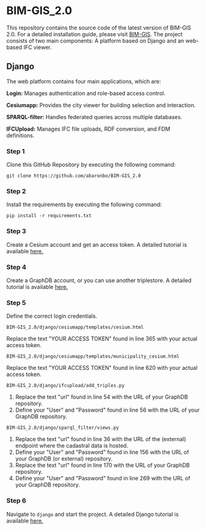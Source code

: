 # BIM-GIS_2.0

This repository contains the source code of the latest version of BIM-GIS 2.0. For a detailed installation guide, please visit [BIM-GIS](https://github.com/abaronbo/BIM-GIS/). The project consists of two main components: A platform based on Django and an web-based IFC viewer. 

## Django

The web platform contains four main applications, which are:

**Login:** Manages authentication and role-based access control.

**Cesiumapp:** Provides the city viewer for building selection and interaction.

**SPARQL-filter:** Handles federated queries across multiple databases.

**IFCUpload:** Manages IFC file uploads, RDF conversion, and FDM definitions.

### Step 1
Clone this GitHub Repository by executing the following command:

`git clone https://github.com/abaronbo/BIM-GIS_2.0`

### Step 2
Install the requirements by executing the following command:

`pip install -r requirements.txt`

### Step 3
Create a Cesium account and get an access token. A detailed tutorial is available [here.](https://cesium.com/learn/cesiumjs-learn/cesiumjs-quickstart/)

### Step 4
Create a GraphDB account, or you can use another triplestore. A detailed tutorial is available [here.](https://graphdb.ontotext.com)

### Step 5
Define the correct login credentials.

`BIM-GIS_2.0/django/cesiumapp/templates/cesium.html`

Replace the text "YOUR ACCESS TOKEN" found in line 365 with your actual access token.

`BIM-GIS_2.0/django/cesiumapp/templates/municipality_cesium.html`

Replace the text "YOUR ACCESS TOKEN" found in line 620 with your actual access token.

`BIM-GIS_2.0/django/ifcupload/add_triples.py`

1. Replace the text "url" found in line 54 with the URL of your GraphDB repository.
2. Define your "User" and "Password" found in line 56 with the URL of your GraphDB repository.

`BIM-GIS_2.0/django/sparql_filter/views.py`
1. Replace the text "url" found in line 36 with the URL of the (external) endpoint where the cadastral data is hosted.
2. Define your "User" and "Password" found in line 156 with the URL of your GraphDB (or external) repository.
3. Replace the text "url" found in line 170 with the URL of your GraphDB repository.
4. Define your "User" and "Password" found in line 269 with the URL of your GraphDB repository.

### Step 6
Navigate to `django` and start the project. A detailed Django tutorial is available [here.](https://www.w3schools.com/django/django_intro.php)



